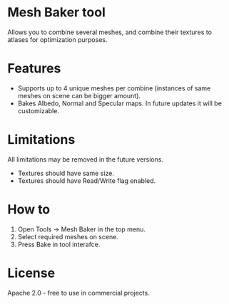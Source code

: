 # Mesh Baker tool
Allows you to combine several meshes, and combine their textures to atlases for optimization purposes.

# Features
- Supports up to 4 unique meshes per combine (instances of same meshes on scene can be bigger amount).
- Bakes Albedo, Normal and Specular maps. In future updates it will be customizable.

# Limitations
All limitations may be removed in the future versions.
- Textures should have same size.
- Textures should have Read/Write flag enabled.

# How to
1. Open Tools -> Mesh Baker in the top menu. 
2. Select required meshes on scene.
3. Press Bake in tool interafce.

# License
Apache 2.0 - free to use in commercial projects.
